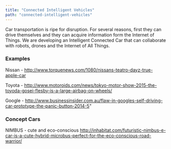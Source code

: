 ```yaml
---
title: "Connected Intelligent Vehicles"
path: "connected-intelligent-vehicles"
---
```


Car transportation is ripe for disruption. For several reasons, first they can drive themselves and they can acquire information form the Internet of Things. We are developing an Intelligent Connected Car that can collaborate with robots, drones and the Internet of All Things.

### Examples
 
Nissan - http://www.torquenews.com/1080/nissans-teatro-dayz-true-apple-car

Toyota - http://www.motoroids.com/news/tokyo-motor-show-2015-the-toyoda-gosei-flesby-is-a-large-airbag-on-wheels/

Google - http://www.businessinsider.com.au/flaw-in-googles-self-driving-car-prototype-the-panic-button-2014-5"  
        
### Concept Cars

NIMBUS - cute and eco-conscious http://inhabitat.com/futuristic-nimbus-e-car-is-a-cute-hybrid-microbus-perfect-for-the-eco-conscious-road-warrior/
